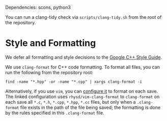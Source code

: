 Dependencies: scons, python3

You can run a clang-tidy check via `scripts/clang-tidy.sh` from the root of the
repository.

# Style and Formatting

We defer all formatting and style decisions to the [Google C++ Style
Guide](https://google.github.io/styleguide/cppguide.html).

We use `clang-format` for C++ code formatting. To format all files, you can run
the following from the repository root:

``` find -name "*.hpp" -or -name "*.cpp" | xargs clang-format -i ```

Alternatively, if you use `vim`, you can [configure
it](https://github.com/n-samar/.config/blob/master/nvim/init.vim#L126-L128) to
format on each save.  The linked configuration uses `rhysd/vim-clang-format` to
`clang-format` on each save all `*.c`, `*.h`, `*.cpp`, `*.hpp`, `*.cc` files, but only
when a `.clang-format` file exists in the path of the file being saved; the
formatting is done by the rules specified in this `.clang-format` file.
